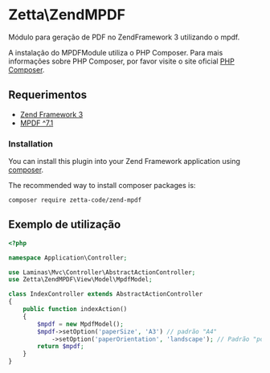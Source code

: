 # Zetta\\ZendMPDF

Módulo para geração de PDF no ZendFramework 3 utilizando o mpdf.

A instalação do MPDFModule utiliza o PHP Composer. Para mais informações sobre PHP Composer, por favor visite o site oficial [PHP Composer](http://getcomposer.org/).

## Requerimentos
  - [Zend Framework 3](http://github.com/zendframework/zendframework)
  - [MPDF ^7.1](http://github.com/mpdf/mpdf)

### Installation

You can install this plugin into your Zend Framework application using [composer](http://getcomposer.org).

The recommended way to install composer packages is:

```
composer require zetta-code/zend-mpdf
```

## Exemplo de utilização

```php
<?php

namespace Application\Controller;

use Laminas\Mvc\Controller\AbstractActionController;
use Zetta\ZendMPDF\View\Model\MpdfModel;

class IndexController extends AbstractActionController
{
    public function indexAction()
    {
        $mpdf = new MpdfModel();
        $mpdf->setOption('paperSize', 'A3') // padrão "A4"
            ->setOption('paperOrientation', 'landscape'); // Padrão "portrait"
        return $mpdf;
    }
}
```
